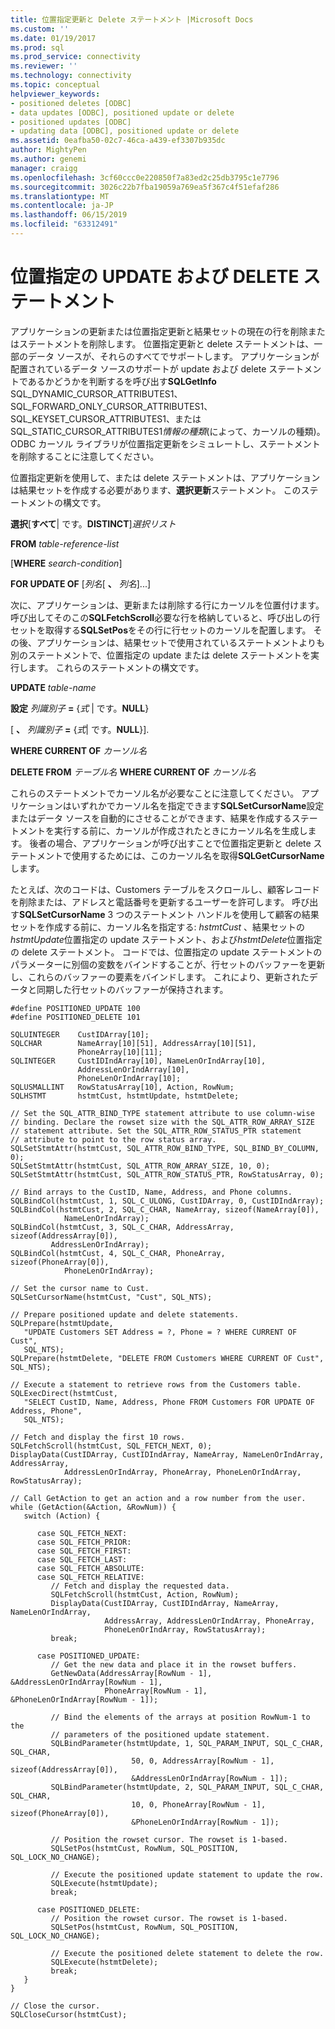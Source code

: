 ```yaml
---
title: 位置指定更新と Delete ステートメント |Microsoft Docs
ms.custom: ''
ms.date: 01/19/2017
ms.prod: sql
ms.prod_service: connectivity
ms.reviewer: ''
ms.technology: connectivity
ms.topic: conceptual
helpviewer_keywords:
- positioned deletes [ODBC]
- data updates [ODBC], positioned update or delete
- positioned updates [ODBC]
- updating data [ODBC], positioned update or delete
ms.assetid: 0eafba50-02c7-46ca-a439-ef3307b935dc
author: MightyPen
ms.author: genemi
manager: craigg
ms.openlocfilehash: 3cf60ccc0e220850f7a83ed2c25db3795c1e7796
ms.sourcegitcommit: 3026c22b7fba19059a769ea5f367c4f51efaf286
ms.translationtype: MT
ms.contentlocale: ja-JP
ms.lasthandoff: 06/15/2019
ms.locfileid: "63312491"
---
```

# <a name="positioned-update-and-delete-statements"></a>位置指定の UPDATE および DELETE ステートメント
アプリケーションの更新または位置指定更新と結果セットの現在の行を削除またはステートメントを削除します。 位置指定更新と delete ステートメントは、一部のデータ ソースが、それらのすべてでサポートします。 アプリケーションが配置されているデータ ソースのサポートが update および delete ステートメントであるかどうかを判断するを呼び出す**SQLGetInfo** SQL_DYNAMIC_CURSOR_ATTRIBUTES1、SQL_FORWARD_ONLY_CURSOR_ATTRIBUTES1、SQL_KEYSET_CURSOR_ATTRIBUTES1、または SQL_STATIC_CURSOR_ATTRIBUTES1*情報の種類*(によって、カーソルの種類)。 ODBC カーソル ライブラリが位置指定更新をシミュレートし、ステートメントを削除することに注意してください。  
  
 位置指定更新を使用して、または delete ステートメントは、アプリケーションは結果セットを作成する必要があります、**選択更新**ステートメント。 このステートメントの構文です。  
  
 **選択**[**すべて**&#124; です。**DISTINCT**]*選択リスト*  
  
 **FROM** *table-reference-list*  
  
 [**WHERE** *search-condition*]  
  
 **FOR UPDATE OF** [*列名*[ **、** *列名*]...]  
  
 次に、アプリケーションは、更新または削除する行にカーソルを位置付けます。 呼び出してそのこの**SQLFetchScroll**必要な行を格納していると、呼び出しの行セットを取得する**SQLSetPos**をその行に行セットのカーソルを配置します。 その後、アプリケーションは、結果セットで使用されているステートメントよりも別のステートメントで、位置指定の update または delete ステートメントを実行します。 これらのステートメントの構文です。  
  
 **UPDATE** *table-name*  
  
 **設定** *列識別子*  **=** {*式* &#124; です。**NULL**}  
  
 [ **、** *列識別子* **=** {*式*&#124; です。**NULL**}].  
  
 **WHERE CURRENT OF** *カーソル名*  
  
 **DELETE FROM** *テーブル名* **WHERE CURRENT OF** *カーソル名*  
  
 これらのステートメントでカーソル名が必要なことに注意してください。 アプリケーションはいずれかでカーソル名を指定できます**SQLSetCursorName**設定またはデータ ソースを自動的にさせることができます、結果を作成するステートメントを実行する前に、カーソルが作成されたときにカーソル名を生成します。 後者の場合、アプリケーションが呼び出すことで位置指定更新と delete ステートメントで使用するためには、このカーソル名を取得**SQLGetCursorName**します。  
  
 たとえば、次のコードは、Customers テーブルをスクロールし、顧客レコードを削除または、アドレスと電話番号を更新するユーザーを許可します。 呼び出す**SQLSetCursorName** 3 つのステートメント ハンドルを使用して顧客の結果セットを作成する前に、カーソル名を指定する: *hstmtCust* 、結果セットの*hstmtUpdate*位置指定の update ステートメント、および*hstmtDelete*位置指定の delete ステートメント。 コードでは、位置指定の update ステートメントのパラメーターに別個の変数をバインドすることが、行セットのバッファーを更新し、これらのバッファーの要素をバインドします。 これにより、更新されたデータと同期した行セットのバッファーが保持されます。  
  
```  
#define POSITIONED_UPDATE 100  
#define POSITIONED_DELETE 101  
  
SQLUINTEGER    CustIDArray[10];  
SQLCHAR        NameArray[10][51], AddressArray[10][51],   
               PhoneArray[10][11];  
SQLINTEGER     CustIDIndArray[10], NameLenOrIndArray[10],   
               AddressLenOrIndArray[10],  
               PhoneLenOrIndArray[10];  
SQLUSMALLINT   RowStatusArray[10], Action, RowNum;  
SQLHSTMT       hstmtCust, hstmtUpdate, hstmtDelete;  
  
// Set the SQL_ATTR_BIND_TYPE statement attribute to use column-wise   
// binding. Declare the rowset size with the SQL_ATTR_ROW_ARRAY_SIZE   
// statement attribute. Set the SQL_ATTR_ROW_STATUS_PTR statement   
// attribute to point to the row status array.  
SQLSetStmtAttr(hstmtCust, SQL_ATTR_ROW_BIND_TYPE, SQL_BIND_BY_COLUMN, 0);  
SQLSetStmtAttr(hstmtCust, SQL_ATTR_ROW_ARRAY_SIZE, 10, 0);  
SQLSetStmtAttr(hstmtCust, SQL_ATTR_ROW_STATUS_PTR, RowStatusArray, 0);  
  
// Bind arrays to the CustID, Name, Address, and Phone columns.  
SQLBindCol(hstmtCust, 1, SQL_C_ULONG, CustIDArray, 0, CustIDIndArray);  
SQLBindCol(hstmtCust, 2, SQL_C_CHAR, NameArray, sizeof(NameArray[0]),  
            NameLenOrIndArray);  
SQLBindCol(hstmtCust, 3, SQL_C_CHAR, AddressArray, sizeof(AddressArray[0]),  
         AddressLenOrIndArray);  
SQLBindCol(hstmtCust, 4, SQL_C_CHAR, PhoneArray, sizeof(PhoneArray[0]),  
            PhoneLenOrIndArray);  
  
// Set the cursor name to Cust.  
SQLSetCursorName(hstmtCust, "Cust", SQL_NTS);  
  
// Prepare positioned update and delete statements.  
SQLPrepare(hstmtUpdate,  
   "UPDATE Customers SET Address = ?, Phone = ? WHERE CURRENT OF Cust",  
   SQL_NTS);  
SQLPrepare(hstmtDelete, "DELETE FROM Customers WHERE CURRENT OF Cust", SQL_NTS);  
  
// Execute a statement to retrieve rows from the Customers table.  
SQLExecDirect(hstmtCust,  
   "SELECT CustID, Name, Address, Phone FROM Customers FOR UPDATE OF Address, Phone",  
   SQL_NTS);  
  
// Fetch and display the first 10 rows.  
SQLFetchScroll(hstmtCust, SQL_FETCH_NEXT, 0);  
DisplayData(CustIDArray, CustIDIndArray, NameArray, NameLenOrIndArray, AddressArray,  
            AddressLenOrIndArray, PhoneArray, PhoneLenOrIndArray, RowStatusArray);  
  
// Call GetAction to get an action and a row number from the user.  
while (GetAction(&Action, &RowNum)) {  
   switch (Action) {  
  
      case SQL_FETCH_NEXT:  
      case SQL_FETCH_PRIOR:  
      case SQL_FETCH_FIRST:  
      case SQL_FETCH_LAST:  
      case SQL_FETCH_ABSOLUTE:  
      case SQL_FETCH_RELATIVE:  
         // Fetch and display the requested data.  
         SQLFetchScroll(hstmtCust, Action, RowNum);  
         DisplayData(CustIDArray, CustIDIndArray, NameArray, NameLenOrIndArray,  
                     AddressArray, AddressLenOrIndArray, PhoneArray,  
                     PhoneLenOrIndArray, RowStatusArray);  
         break;  
  
      case POSITIONED_UPDATE:  
         // Get the new data and place it in the rowset buffers.  
         GetNewData(AddressArray[RowNum - 1], &AddressLenOrIndArray[RowNum - 1],  
                     PhoneArray[RowNum - 1], &PhoneLenOrIndArray[RowNum - 1]);  
  
         // Bind the elements of the arrays at position RowNum-1 to the   
         // parameters of the positioned update statement.  
         SQLBindParameter(hstmtUpdate, 1, SQL_PARAM_INPUT, SQL_C_CHAR, SQL_CHAR,  
                           50, 0, AddressArray[RowNum - 1], sizeof(AddressArray[0]),  
                           &AddressLenOrIndArray[RowNum - 1]);  
         SQLBindParameter(hstmtUpdate, 2, SQL_PARAM_INPUT, SQL_C_CHAR, SQL_CHAR,  
                           10, 0, PhoneArray[RowNum - 1], sizeof(PhoneArray[0]),  
                           &PhoneLenOrIndArray[RowNum - 1]);  
  
         // Position the rowset cursor. The rowset is 1-based.  
         SQLSetPos(hstmtCust, RowNum, SQL_POSITION, SQL_LOCK_NO_CHANGE);  
  
         // Execute the positioned update statement to update the row.  
         SQLExecute(hstmtUpdate);  
         break;  
  
      case POSITIONED_DELETE:  
         // Position the rowset cursor. The rowset is 1-based.  
         SQLSetPos(hstmtCust, RowNum, SQL_POSITION, SQL_LOCK_NO_CHANGE);  
  
         // Execute the positioned delete statement to delete the row.  
         SQLExecute(hstmtDelete);  
         break;  
   }  
}  
  
// Close the cursor.  
SQLCloseCursor(hstmtCust);  
```
